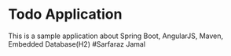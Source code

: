 # Todo Application
This is a sample application about Spring Boot, AngularJS, Maven, Embedded Database(H2)
#Sarfaraz Jamal
